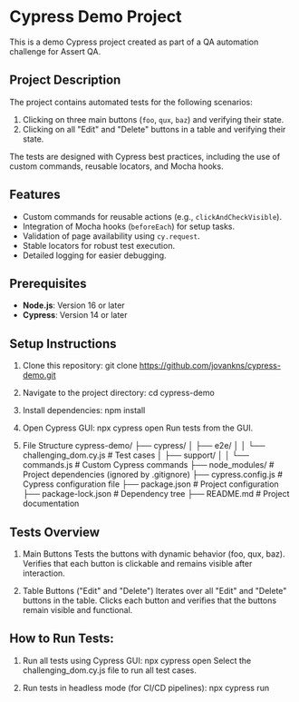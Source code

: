 # Cypress Demo Project
This is a demo Cypress project created as part of a QA automation challenge for Assert QA.

## Project Description
The project contains automated tests for the following scenarios:
1. Clicking on three main buttons (`foo`, `qux`, `baz`) and verifying their state.
2. Clicking on all "Edit" and "Delete" buttons in a table and verifying their state.

The tests are designed with Cypress best practices, including the use of custom commands, reusable locators, and Mocha hooks.

## Features
- Custom commands for reusable actions (e.g., `clickAndCheckVisible`).
- Integration of Mocha hooks (`beforeEach`) for setup tasks.
- Validation of page availability using `cy.request`.
- Stable locators for robust test execution.
- Detailed logging for easier debugging.

## Prerequisites
- **Node.js**: Version 16 or later
- **Cypress**: Version 14 or later

## Setup Instructions
1. Clone this repository:
   git clone https://github.com/jovankns/cypress-demo.git

2. Navigate to the project directory:
cd cypress-demo

3. Install dependencies:
npm install

4. Open Cypress GUI:
    npx cypress open
    Run tests from the GUI.

5. File Structure
cypress-demo/
├── cypress/
│   ├── e2e/
│   │   └── challenging_dom.cy.js   # Test cases
│   ├── support/
│   │   └── commands.js            # Custom Cypress commands
├── node_modules/                  # Project dependencies (ignored by .gitignore)
├── cypress.config.js              # Cypress configuration file
├── package.json                   # Project configuration
├── package-lock.json              # Dependency tree
├── README.md                      # Project documentation

## Tests Overview
1. Main Buttons
    Tests the buttons with dynamic behavior (foo, qux, baz).
    Verifies that each button is clickable and remains visible after interaction.

2. Table Buttons ("Edit" and "Delete")
    Iterates over all "Edit" and "Delete" buttons in the table.
    Clicks each button and verifies that the buttons remain visible and functional.

## How to Run Tests:
1. Run all tests using Cypress GUI:
npx cypress open
Select the challenging_dom.cy.js file to run all test cases.

2. Run tests in headless mode (for CI/CD pipelines):
npx cypress run